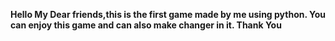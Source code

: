 **Hello My Dear friends,this is the first game made by me using python. You can enjoy this game and can also make changer in it. Thank You**
